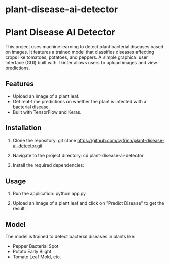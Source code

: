 # plant-disease-ai-detector

# Plant Disease AI Detector

This project uses machine learning to detect plant bacterial diseases based on images. It features a trained model that classifies diseases affecting crops like tomatoes, potatoes, and peppers. A simple graphical user interface (GUI) built with Tkinter allows users to upload images and view predictions.

## Features
- Upload an image of a plant leaf.
- Get real-time predictions on whether the plant is infected with a bacterial disease.
- Built with TensorFlow and Keras.

## Installation

1. Clone the repository:
git clone https://github.com/cyfrinn/plant-disease-ai-detector.git

2. Navigate to the project directory:
cd plant-disease-ai-detector

3. Install the required dependencies:

## Usage

1. Run the application:
python app.py

2. Upload an image of a plant leaf and click on "Predict Disease" to get the result.

## Model

The model is trained to detect bacterial diseases in plants like:
- Pepper Bacterial Spot
- Potato Early Blight
- Tomato Leaf Mold, etc.
